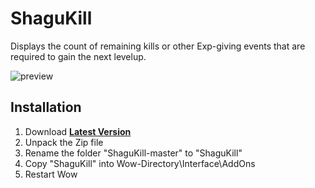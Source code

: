 # ShaguKill

Displays the count of remaining kills or other Exp-giving events that are required to gain the next levelup.


![preview](http://shagu.org/shagucollection/img/ShaguKill.jpg)

## Installation
1. Download **[Latest Version](https://github.com/shagu/ShaguKill/archive/master.zip)**
2. Unpack the Zip file
3. Rename the folder "ShaguKill-master" to "ShaguKill"
4. Copy "ShaguKill" into Wow-Directory\Interface\AddOns
5. Restart Wow